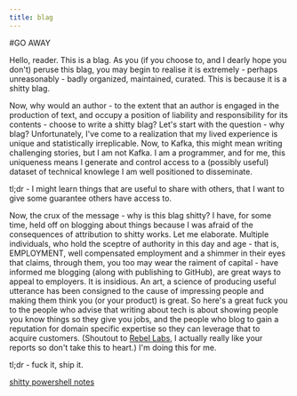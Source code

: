```yaml
---
title: blag
---
```

#GO AWAY

Hello, reader.  This is a blag.  As you (if you choose to, and I dearly hope you don't) peruse this blag, you may begin to realise it is extremely - perhaps unreasonably - badly organized, maintained, curated.  This is because it is a shitty blag.

Now, why would an author - to the extent that an author is engaged in the production of text, and occupy a position of liability and responsibility for its contents - choose to write a shitty blag?  Let's start with the question - why blag?  Unfortunately, I've come to a realization that my lived experience is unique and statistically irreplicable.  Now, to Kafka, this might mean writing challenging stories, but I am not Kafka.  I am a programmer, and for me, this uniqueness means I generate and control access to a (possibly useful) dataset of technical knowlege I am well positioned to disseminate.

tl;dr - I might learn things that are useful to share with others, that I want to give some guarantee others have access to.

Now, the crux of the message - why is this blag shitty?  I have, for some time, held off on blogging about things because I was afraid of the consequences of attribution to shitty works.  Let me elaborate.  Multiple individuals, who hold the sceptre of authority in this day and age - that is, EMPLOYMENT, well compensated employment and a shimmer in their eyes that claims, through them, you too may wear the raiment of capital - have informed me blogging (along with publishing to GitHub), are great ways to appeal to employers.  It is insidious.  An art, a science of producing useful utterance has been consigned to the cause of impressing people and making them think you (or your product) is great.  So here's a great fuck you to the people who advise that writing about tech is about showing people you know things so they give you jobs, and the people who blog to gain a reputation for domain specific expertise so they can leverage that to acquire customers.  (Shoutout to [Rebel Labs](http://zeroturnaround.com/rebellabs/), I actually really like your reports so don't take this to heart.)  I'm doing this for me.

tl;dr - fuck it, ship it.

[shitty powershell notes](shitty_powershell_notes)
